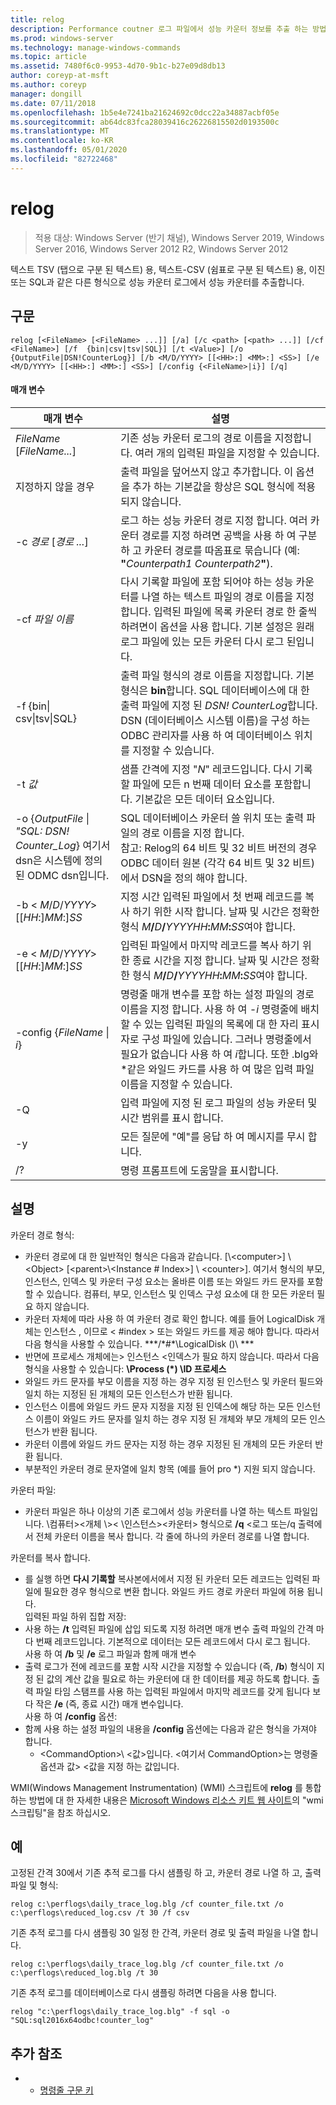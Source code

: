 ```yaml
---
title: relog
description: Performance coutner 로그 파일에서 성능 카운터 정보를 추출 하는 방법에 대해 알아봅니다.
ms.prod: windows-server
ms.technology: manage-windows-commands
ms.topic: article
ms.assetid: 7480f6c0-9953-4d70-9b1c-b27e09d8db13
author: coreyp-at-msft
ms.author: coreyp
manager: dongill
ms.date: 07/11/2018
ms.openlocfilehash: 1b5e4e7241ba21624692c0dcc22a34887acbf05e
ms.sourcegitcommit: ab64dc83fca28039416c26226815502d0193500c
ms.translationtype: MT
ms.contentlocale: ko-KR
ms.lasthandoff: 05/01/2020
ms.locfileid: "82722468"
---
```

# <a name="relog"></a>relog

> 적용 대상: Windows Server (반기 채널), Windows Server 2019, Windows Server 2016, Windows Server 2012 R2, Windows Server 2012

텍스트 TSV (탭으로 구분 된 텍스트) 용, 텍스트-CSV (쉼표로 구분 된 텍스트) 용, 이진 또는 SQL과 같은 다른 형식으로 성능 카운터 로그에서 성능 카운터를 추출합니다.   

## <a name="syntax"></a>구문  
```  
relog [<FileName> [<FileName> ...]] [/a] [/c <path> [<path> ...]] [/cf <FileName>] [/f  {bin|csv|tsv|SQL}] [/t <Value>] [/o {OutputFile|DSN!CounterLog}] [/b <M/D/YYYY> [[<HH>:] <MM>:] <SS>] [/e <M/D/YYYY> [[<HH>:] <MM>:] <SS>] [/config {<FileName>|i}] [/q]  
```  

#### <a name="parameters"></a>매개 변수  

|                                         매개 변수                                          |                                                                                                                                                                  설명                                                                                                                                                                   |
|--------------------------------------------------------------------------------------------|------------------------------------------------------------------------------------------------------------------------------------------------------------------------------------------------------------------------------------------------------------------------------------------------------------------------------------------------|
|                                *FileName* [*FileName...*]                                 |                                                                                                                      기존 성능 카운터 로그의 경로 이름을 지정합니다. 여러 개의 입력된 파일을 지정할 수 있습니다.                                                                                                                      |
|                                             지정하지 않을 경우                                             |                                                                                                          출력 파일을 덮어쓰지 않고 추가합니다. 이 옵션을 추가 하는 기본값을 항상은 SQL 형식에 적용 되지 않습니다.                                                                                                           |
|                                   -c *경로* [*경로 ...*]                                   |                                                       로그 하는 성능 카운터 경로 지정 합니다. 여러 카운터 경로를 지정 하려면 공백을 사용 하 여 구분 하 고 카운터 경로를 따옴표로 묶습니다 (예: **"**<em>Counterpath1</em> <em>Counterpath2</em>**"**).                                                       |
|                                       -cf *파일 이름*                                       |                                            다시 기록할 파일에 포함 되어야 하는 성능 카운터를 나열 하는 텍스트 파일의 경로 이름을 지정 합니다. 입력된 파일에 목록 카운터 경로 한 줄씩 하려면이 옵션을 사용 합니다. 기본 설정은 원래 로그 파일에 있는 모든 카운터 다시 로그 된입니다.                                            |
|                                  -f {bin\| csv\|tsv\|SQL}                                  |                                       출력 파일 형식의 경로 이름을 지정합니다. 기본 형식은 **bin**합니다. SQL 데이터베이스에 대 한 출력 파일에 지정 된 *DSN! CounterLog*합니다. DSN (데이터베이스 시스템 이름)을 구성 하는 ODBC 관리자를 사용 하 여 데이터베이스 위치를 지정할 수 있습니다.                                        |
|                                         -t *값*                                         |                                                                                                           샘플 간격에 지정 "*N*" 레코드입니다. 다시 기록할 파일에 모든 n 번째 데이터 요소를 포함합니다. 기본값은 모든 데이터 요소입니다.                                                                                                           |
| -o {*OutputFile* \| *"SQL: DSN! Counter_Log*} 여기서 dsn은 시스템에 정의 된 ODMC dsn입니다. |                                                   SQL 데이터베이스 카운터 쓸 위치 또는 출력 파일의 경로 이름을 지정 합니다. <br>참고: Relog의 64 비트 및 32 비트 버전의 경우 ODBC 데이터 원본 (각각 64 비트 및 32 비트)에서 DSN을 정의 해야 합니다.                                                   |
|                          -b \< *M*/*D*/*YYYY*> [[*HH*:]*MM*:]*SS*                           |                                                                          지정 시간 입력된 파일에서 첫 번째 레코드를 복사 하기 위한 시작 합니다. 날짜 및 시간은 정확한 형식 <em>M</em>**/**<em>D</em>**/**<em>YYYYHH</em>**:**<em>MM</em>**:**<em>SS</em>여야 합니다.                                                                          |
|                          -e \< *M*/*D*/*YYYY*> [[*HH*:]*MM*:]*SS*                           |                                                                           입력된 파일에서 마지막 레코드를 복사 하기 위한 종료 시간을 지정 합니다. 날짜 및 시간은 정확한 형식 <em>M</em>**/**<em>D</em>**/**<em>YYYYHH</em>**:**<em>MM</em>**:**<em>SS</em>여야 합니다.                                                                            |
|                                -config {*FileName* \| *i*}                                 | 명령줄 매개 변수를 포함 하는 설정 파일의 경로 이름을 지정 합니다. 사용 하 여 *-i* 명령줄에 배치할 수 있는 입력된 파일의 목록에 대 한 자리 표시자로 구성 파일에 있습니다. 그러나 명령줄에서 필요가 없습니다 사용 하 여 *i*합니다. 또한 .blg와 \*같은 와일드 카드를 사용 하 여 많은 입력 파일 이름을 지정할 수 있습니다. |
|                                             -Q                                             |                                                                                                                          입력 파일에 지정 된 로그 파일의 성능 카운터 및 시간 범위를 표시 합니다.                                                                                                                           |
|                                             -y                                             |                                                                                                                                            모든 질문에 "예"를 응답 하 여 메시지를 무시 합니다.                                                                                                                                             |
|                                             /?                                             |                                                                                                                                                      명령 프롬프트에 도움말을 표시합니다.                                                                                                                                                      |

## <a name="remarks"></a>설명  
카운터 경로 형식:  
- 카운터 경로에 대 한 일반적인 형식은 다음과 같습니다. [\\\<computer>] \\ \<Object> [\<parent>\\<Instance # Index>] \\ \<counter>]. 여기서 형식의 부모, 인스턴스, 인덱스 및 카운터 구성 요소는 올바른 이름 또는 와일드 카드 문자를 포함할 수 있습니다. 컴퓨터, 부모, 인스턴스 및 인덱스 구성 요소에 대 한 모든 카운터 필요 하지 않습니다.  
- 카운터 자체에 따라 사용 하 여 카운터 경로 확인 합니다. 예를 들어 LogicalDisk 개체는 인스턴스 <Index>, 이므로 < #index > 또는 와일드 카드를 제공 해야 합니다. 따라서 다음 형식을 사용할 수 있습니다. **\*/\*#\*\LogicalDisk ()\\ ***  
- 반면에 프로세스 개체에는> 인스턴스 \<인덱스가 필요 하지 않습니다. 따라서 다음 형식을 사용할 수 있습니다: **\Process (\*) \ID 프로세스**  
- 와일드 카드 문자를 부모 이름을 지정 하는 경우 지정 된 인스턴스 및 카운터 필드와 일치 하는 지정된 된 개체의 모든 인스턴스가 반환 됩니다.  
- 인스턴스 이름에 와일드 카드 문자 지정을 지정 된 인덱스에 해당 하는 모든 인스턴스 이름이 와일드 카드 문자를 일치 하는 경우 지정 된 개체와 부모 개체의 모든 인스턴스가 반환 됩니다.  
- 카운터 이름에 와일드 카드 문자는 지정 하는 경우 지정된 된 개체의 모든 카운터 반환 됩니다.  
- 부분적인 카운터 경로 문자열에 일치 항목 (예를 들어 pro *) 지원 되지 않습니다.  

카운터 파일:  
-   카운터 파일은 하나 이상의 기존 로그에서 성능 카운터를 나열 하는 텍스트 파일입니다. \\컴퓨터>\<개체 \\>\< \\인스턴스>\<카운터> 형식으로 **/q** \<로그 또는/q 출력에서 전체 카운터 이름을 복사 합니다. 각 줄에 하나의 카운터 경로를 나열 합니다.  

카운터를 복사 합니다.  
-   를 실행 하면 **다시 기록할** 복사본에서에서 지정 된 카운터 모든 레코드는 입력된 파일에 필요한 경우 형식으로 변환 합니다. 와일드 카드 경로 카운터 파일에 허용 됩니다.  
입력된 파일 하위 집합 저장:  
-   사용 하는 **/t** 입력된 파일에 삽입 되도록 지정 하려면 매개 변수 출력 파일의 간격 마다 <n>번째 레코드입니다. 기본적으로 데이터는 모든 레코드에서 다시 로그 됩니다.  
사용 하 여 **/b** 및 **/e** 로그 파일과 함께 매개 변수  
-   출력 로그가 전에 레코드를 포함 시작 시간을 지정할 수 있습니다 (즉, **/b**) 형식이 지정 된 값의 계산 값을 필요로 하는 카운터에 대 한 데이터를 제공 하도록 합니다. 출력 파일 타임 스탬프를 사용 하는 입력된 파일에서 마지막 레코드를 갖게 됩니다 보다 작은 **/e** (즉, 종료 시간) 매개 변수입니다.  
사용 하 여 **/config** 옵션:  
-   함께 사용 하는 설정 파일의 내용을 **/config** 옵션에는 다음과 같은 형식을 가져야 합니다.  
    -   \<CommandOption>\\ \<값>입니다. \<여기서 CommandOption>는 명령줄 옵션과 값> \<값을 지정 하는 값입니다.

WMI(Windows Management Instrumentation) (WMI) 스크립트에 **relog** 를 통합 하는 방법에 대 한 자세한 내용은 [Microsoft Windows 리소스 키트 웹 사이트](https://go.microsoft.com/fwlink/?LinkId=4665)의 "wmi 스크립팅"을 참조 하십시오.  

## <a name="examples"></a>예  
고정된 간격 30에서 기존 추적 로그를 다시 샘플링 하 고, 카운터 경로 나열 하 고, 출력 파일 및 형식:  
```  
relog c:\perflogs\daily_trace_log.blg /cf counter_file.txt /o c:\perflogs\reduced_log.csv /t 30 /f csv  
```  
기존 추적 로그를 다시 샘플링 30 일정 한 간격, 카운터 경로 및 출력 파일을 나열 합니다.  
```  
relog c:\perflogs\daily_trace_log.blg /cf counter_file.txt /o c:\perflogs\reduced_log.blg /t 30  
```
기존 추적 로그를 데이터베이스로 다시 샘플링 하려면 다음을 사용 합니다.
```
relog "c:\perflogs\daily_trace_log.blg" -f sql -o "SQL:sql2016x64odbc!counter_log"
```

## <a name="additional-references"></a>추가 참조  
-   - [명령줄 구문 키](command-line-syntax-key.md)  
